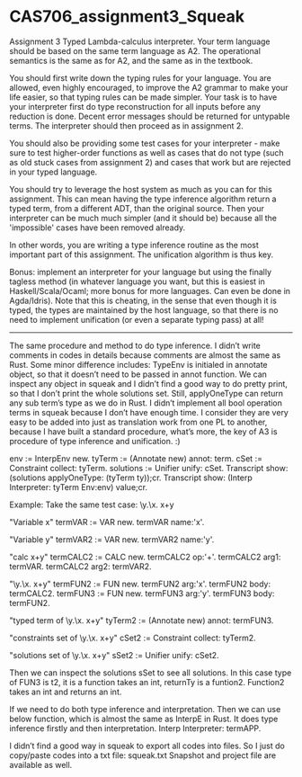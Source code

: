 # CAS706_assignment3_Squeak

Assignment 3
Typed Lambda-calculus interpreter.
Your term language should be based on the same term language as A2. The operational semantics is the same as for A2, and the same as in the textbook.

You should first write down the typing rules for your language. You are allowed, even highly encouraged, to improve the A2 grammar to make your life easier, so that typing rules can be made simpler. Your task is to have your interpreter first do type reconstruction for all inputs before any reduction is done. Decent error messages should be returned for untypable terms. The interpreter should then proceed as in assignment 2.

You should also be providing some test cases for your interpreter - make sure to test higher-order functions as well as cases that do not type (such as old stuck cases from assignment 2) and cases that work but are rejected in your typed language.

You should try to leverage the host system as much as you can for this assignment. This can mean having the type inference algorithm return a typed term, from a different ADT, than the original source. Then your interpreter can be much much simpler (and it should be) because all the 'impossible' cases have been removed already.

In other words, you are writing a type inference routine as the most important part of this assignment. The unification algorithm is thus key.

Bonus: implement an interpreter for your language but using the finally tagless method (in whatever language you want, but this is easiest in Haskell/Scala/Ocaml; more bonus for more languages. Can even be done in Agda/Idris). Note that this is cheating, in the sense that even though it is typed, the types are maintained by the host language, so that there is no need to implement unification (or even a separate typing pass) at all!

--------------------------------------

The same procedure and method to do type inference. I didn’t write comments in codes in details because comments are almost the same as Rust.
Some minor difference includes: TypeEnv is initialed in annotate object, so that it doesn’t need to be passed in annot function. We can inspect any object in squeak and I didn’t find a good way to do pretty print, so that I don’t print the whole solutions set. Still, applyOneType can return any sub term’s type as we do in Rust. I didn’t implement all bool operation terms in squeak because I don’t have enough time. I consider they are very easy to be added into just as translation work from one PL to another, because I have built a standard procedure, what’s more, the key of A3 is procedure of type inference and unification. :) 

env := InterpEnv new.
tyTerm := (Annotate new) annot: term.
cSet := Constraint collect: tyTerm.
solutions := Unifier unify: cSet.
Transcript show: (solutions applyOneType: (tyTerm ty));cr.
Transcript show: (Interp Interpreter: tyTerm Env:env) value;cr.

Example: Take the same test case: \y.\x. x+y

"Variable x"
termVAR := VAR new.
termVAR name:'x'.

"Variable y"
termVAR2 := VAR new.
termVAR2 name:'y'.

"calc x+y"
termCALC2 := CALC new.
termCALC2 op:'+'.
termCALC2 arg1: termVAR.
termCALC2 arg2: termVAR2.

"\y.\x. x+y"
termFUN2 := FUN new.
termFUN2 arg:'x'.
termFUN2 body: termCALC2.
termFUN3 := FUN new.
termFUN3 arg:'y'.
termFUN3 body: termFUN2.

"typed term of \y.\x. x+y"
tyTerm2 := (Annotate new) annot: termFUN3.

"constraints set of \y.\x. x+y"
cSet2 := Constraint collect: tyTerm2.

"solutions set of \y.\x. x+y"
sSet2 := Unifier unify: cSet2.

Then we can inspect the solutions sSet to see all solutions.
In this case type of FUN3 is t2, it is a function takes an int, returnTy is a funtion2. Function2 takes an int and returns an int.

If we need to do both type inference and interpretation. Then we can use below function, which is almost the same as InterpE in Rust. It does type inference firstly and then interpretation.
Interp Interpreter: termAPP.

I didn’t find a good way in squeak to export all codes into files. So I just do copy/paste codes into a txt file: squeak.txt
Snapshot and project file are available as well.
